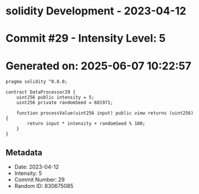 ﻿# solidity Development - 2023-04-12
# Commit #29 - Intensity Level: 5
# Generated on: 2025-06-07 10:22:57
```solidity
pragma solidity ^0.8.0;

contract DataProcessor29 {
    uint256 public intensity = 5;
    uint256 private randomSeed = 681971;

    function processValue(uint256 input) public view returns (uint256) {
        return input * intensity + randomSeed % 100;
    }
}
```
## Metadata
- Date: 2023-04-12
- Intensity: 5
- Commit Number: 29
- Random ID: 830675085
